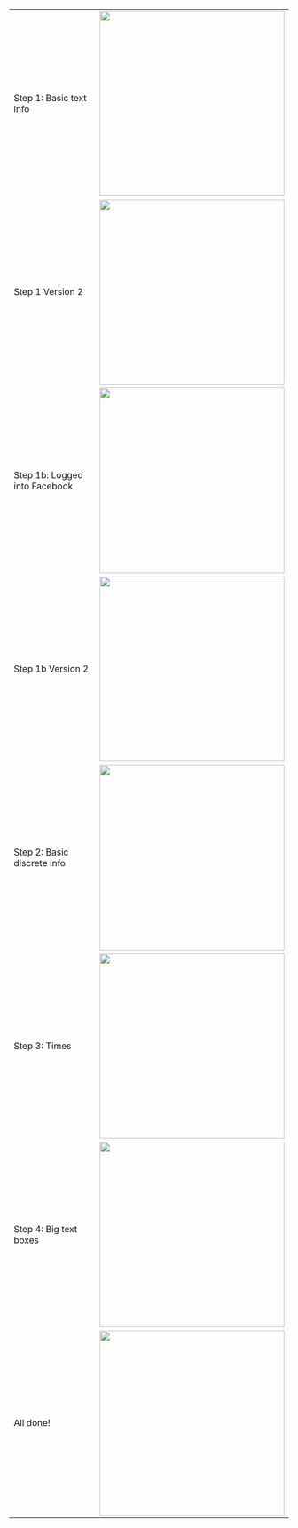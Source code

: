 |        |        |
| ------ | ------ |
| Step 1: Basic text info | <img src="afx_app_1.png" width="333.5" /> |
| Step 1 Version 2 | <img src="afx_appV2-1a.png" width="333.5" /> |
| Step 1b: Logged into Facebook | <img src="afx_app_1b.png" width="333.5" /> |
| Step 1b Version 2 | <img src="afx_appV2-1b.png" width="333.5" /> |
| Step 2: Basic discrete info | <img src="afx_app-2.png" width="333.5" /> |
| Step 3: Times  | <img src="afx_app-3.png" width="333.5" /> |
| Step 4: Big text boxes | <img src="afx_app-4.png" width="333.5" /> |
| All done! | <img src="afx_app-submitted.png" width="333.5" /> |







